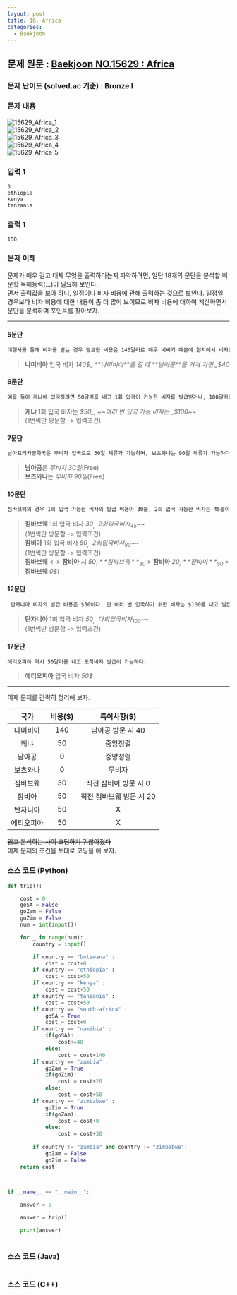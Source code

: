```yaml
---
layout: post
title: 18. Africa
categories:
  - Baekjoon
---
```


## 문제 원문 : [Baekjoon NO.15629 : Africa](https://www.acmicpc.net/problem/15629)  

### 문제 난이도 (solved.ac 기준) : Bronze I

### 문제 내용
![15629_Africa_1](/assets/images/Baekjoon/15629_Africa_1.PNG)  
![15629_Africa_2](/assets/images/Baekjoon/15629_Africa_2.PNG)  
![15629_Africa_3](/assets/images/Baekjoon/15629_Africa_3.PNG)  
![15629_Africa_4](/assets/images/Baekjoon/15629_Africa_4.PNG)  
![15629_Africa_5](/assets/images/Baekjoon/15629_Africa_5.PNG)  

### 입력 1
```
3
ethiopia
kenya
tanzania
```
### 출력 1
```
150
```  

### 문제 이해
문제가 매우 길고 대체 무엇을 출력하라는지 파악하려면, 일단 18개의 문단을 분석할 비문학 독해능력(...)이 필요해 보인다.  
먼저 출력값을 보아 하니, 일정이나 비자 비용에 관해 출력하는 것으로 보인다. 일정일 경우보다 비자 비용에 대한 내용이 좀 더 많이 보이므로 비자 비용에 대하여 계산하면서 문단을 분석하며 포인트를 찾아보자.  

---
#### 5문단
```markdown
대행사를 통해 비자를 받는 경우 필요한 비용은 140달러로 매우 비싸기 때문에 현지에서 비자를 받는 것이 비용 측면에서는 유리하지만, 아프리카에서 한국인이 나미비아 비자를 받을 수 있는 곳은 매우 한정적이다."와  "많은 여행객들이 가는 지역 중에서는 남아프리카공화국의 케이프타운이 사실상 유일하기 때문에 경로 상 남아프리카공화국을 먼저 방문하지 않거나 케이프타운에서 비자가 발급될 때까지 충분히 머무를 수 없는 사람의 경우 한국에서 비자를 신청해야 한다. 만약 남아프리카공화국에서 비자를 받는 것이 가능하다면 그 비용은 40달러로 매우 저렴해진다.
```
> **나미비아** 입국 비자 _140$_  
>**나미비아**를 갈 때 **남아공**을 거쳐 가면 _$40_

#### 6문단
```markdown
예를 들어 케냐에 입국하려면 50달러를 내고 1회 입국이 가능한 비자를 발급받거나, 100달러를 내고 여러 번 입국이 가능한 비자를 받아야 한다.
```
> **케냐** 1회 입국 비자는 _$50_, ~~여러 번 입국 가능 비자는 _$100_~~  
>(1번씩만 방문함 -> 입력조건)  

#### 7문단
```markdown
남아프리카공화국은 무비자 입국으로 30일 체류가 가능하며, 보츠와나는 90일 체류가 가능하다.
```
> **남아공**은 _무비자 30일_(Free)  
> **보츠와나**는 _무비자 90일_(Free)  

#### 10문단
```markdown
짐바브웨의 경우 1회 입국 가능한 비자의 발급 비용이 30불, 2회 입국 가능한 비자는 45불이다. 잠비아는 1회 입국 가능한 비자가 50불, 2회 입국 가능한 비자가 80불이다.", " 다행히 이와 같이 방문하는 여행객들이 선택할 수 있는 옵션이 한 가지가 더 있는데, 잠비아-짐바브웨 연합 비자가 이에 해당한다. 이 비자를 발급받을 경우 지정된 기간 동안 짐바브웨와 잠비아 간을 제한 없이 방문할 수 있다. 단, 잠비아 혹은 짐바브웨가 아닌 다른 국가로 이동한 경우 비자는 유효하지 않게 된다. 이 비자를 발급받는 비용은 50불로, 두 국가를 모두 방문할 계획이 있는 여행객이라면 이를 발급받는 것이 유리하다. 따라서 국가별 방문 순서를 잘 정하면 비자 발급 비용을 절약할 수 있다. 그래서 국가를 방문하는 순서가 있을 때 총 비자 발급 비용을 구하려고 한다. 지금까지의 설명과 앞으로 적을 다른 국가 및 지역에 대한 소개를 조합하면 이를 해결하기 위한 충분한 정보를 얻을 수 있을 것이다. 이때 비용을 줄이기 위해 정해진 순서 중간에 다른 국가를 방문하는 것도 생각해볼 수 있겠지만 일단 여기에서는 생각하지 않기로 하자.
```

> **짐바브웨** 1회 입국 비자 _30$_, ~~2회 입국 비자 _45$_~~  
>(1번씩만 방문함 -> 입력조건)  
> **잠비아** 1회 입국 비자 _50$_, ~~2회 입국 비자 _80$_~~  
>(1번씩만 방문함 -> 입력조건)  
> **짐바브웨** <-> **잠비아** 시 _50$_  
>(**짐바브웨** _30$_ > **잠비아** _20$_ / **잠비아** _50$_ > **짐바브웨** _0$_)  

#### 12문단
```markdown
 탄자니아 비자의 발급 비용은 $50이다. 단 여러 번 입국하기 위한 비자는 $100를 내고 발급이 가능하다.
```

> **탄자니아** 1회 입국 비자 _50$_, ~~다회 입국 비자 _100$_~~  
>(1번씩만 방문함 -> 입력조건)  

#### 17문단
```markdown
에티오피아 역시 50달러를 내고 도착비자 발급이 가능하다.
```
> **에티오피아** 입국 비자 _50$_  

---

이제 문제를 간략히 정리해 보자.  

|국가|비용($)|특이사항($)|
|:---:|:---:|:---:|
|나미비아|140|남아공 방문 시 40|
|케냐|50|중앙정렬|X|
|남아공|0|중앙정렬|무비자|
|보츠와나|0|무비자|
|짐바브웨|30|직전 잠비아 방문 시 0|
|잠비아|50|직전 짐바브웨 방문 시 20|
|탄자니아|50|X|
|에티오피아|50|X|

~~읽고 분석하는 사이 코딩하기 귀찮아졌다~~  
이제 문제의 조건을 토대로 코딩을 해 보자.  

### 소스 코드 (Python)
```python
def trip():

    cost = 0
    goSA = False
    goZam = False
    goZim = False
    num = int(input())

    for _ in range(num):
        country = input()

        if country == "botswana" :
            cost = cost+0
        if country == "ethiopia" :
            cost = cost+50
        if country == "kenya" :
            cost = cost+50
        if country == "tanzania" :
            cost = cost+50
        if country == "south-africa" :
            goSA = True
            cost = cost+0
        if country == "namibia" :
            if(goSA):
                cost+=40
            else:
                cost = cost+140
        if country == "zambia" :
            goZam = True
            if(goZim):
                cost = cost+20
            else:
                cost = cost+50
        if country == "zimbabwe" :
            goZim = True
            if(goZam):
                cost = cost+0
            else:
                cost = cost+30
        
        if country != "zambia" and country != "zimbabwe":
            goZam = False
            goZim = False
    return cost
        


if __name__ == "__main__":

    answer = 0

    answer = trip()

    print(answer)
    

```  

### 소스 코드 (Java)
```java

```  

### 소스 코드 (C++)

```cpp

```

